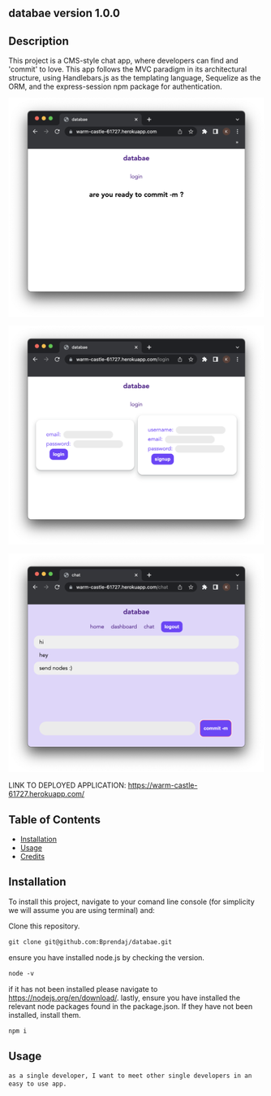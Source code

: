 ## databae version 1.0.0

## Description
 This project is a CMS-style chat app, where developers can find and 'commit' to love. This app follows the MVC paradigm in its architectural structure, using Handlebars.js as the templating language, Sequelize as the ORM, and the express-session npm package for authentication.

![landing page](./IMAGES/LANDING.png)

![login page](./IMAGES/LOGIN.png)

![chat page](./IMAGES/CHAT.png)

LINK TO DEPLOYED APPLICATION:
https://warm-castle-61727.herokuapp.com/

## Table of Contents 

* [Installation](#installation)
* [Usage](#usage)
* [Credits](#credits)


## Installation

To install this project, navigate to your comand line console (for simplicity we will assume you are using terminal) and:

Clone this repository.
```md
git clone git@github.com:Bprendaj/databae.git
```
ensure you have installed node.js by checking the version.
```md
node -v
```
if it has not been installed please navigate to https://nodejs.org/en/download/. lastly, ensure you have installed the relevant node packages found in the package.json. If they have not been installed, install them.
```md
npm i
```

## Usage

```
as a single developer, I want to meet other single developers in an easy to use app. 
```


